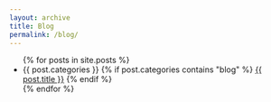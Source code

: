 ```yaml
---
layout: archive
title: Blog
permalink: /blog/
---
```




<ul>
  {% for posts in site.posts %}
    <li>
      {{ post.categories }}
      {% if post.categories contains "blog" %}
        <a href="{{ site.baseurl }}{{ post.url }}">{{ post.title }}</a>
      {% endif %}
    </li>
  {% endfor %}
</ul>
